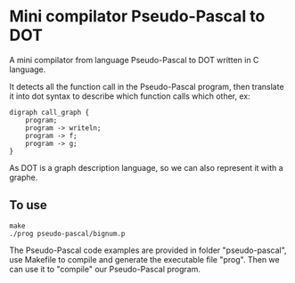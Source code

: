 # Mini compilator Pseudo-Pascal to DOT
A mini compilator from language Pseudo-Pascal to DOT written in C language.

It detects all the function call in the Pseudo-Pascal program, then translate it into dot syntax to describe which function calls which other, ex:  
```
digraph call_graph {
	program;
	program -> writeln;
	program -> f;
	program -> g;
}
```
As DOT is a graph description language, so we can also represent it with a graphe.

## To use
    make
    ./prog pseudo-pascal/bignum.p
The Pseudo-Pascal code examples are provided in folder "pseudo-pascal", use Makefile to compile and generate the executable file "prog". Then we can use it to "compile" our Pseudo-Pascal program.
